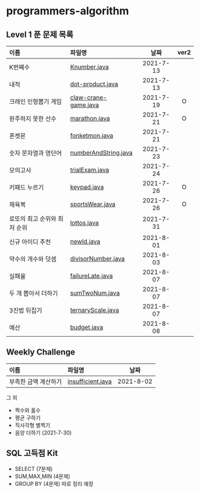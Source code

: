 # programmers-algorithm


## Level 1 푼 문제 목록
|이름|파일명|날짜|ver2|
|:---|:---|:---:|:---:|
|K번째수|[Knumber.java]|2021-7-13||
|내적|[dot-product.java]|2021-7-13||
|크레인 인형뽑기 게임|[claw-crane-game.java]|2021-7-19|O|
|완주하지 못한 선수|[marathon.java]|2021-7-21|O|
|폰켓몬|[fonketmon.java]|2021-7-21||
|숫자 문자열과 영단어|[numberAndString.java]|2021-7-23||
|모의고사|[trialExam.java]|2021-7-24||
|키패드 누르기|[keypad.java]|2021-7-26|O|
|체육복|[sportsWear.java]|2021-7-26|O|
|로또의 최고 순위와 최저 순위|[lottos.java]|2021-7-31||
|신규 아이디 추천|[newId.java]|2021-8-01||
|약수의 개수와 덧셈|[divisorNumber.java]|2021-8-03||
|실패율|[failureLate.java]|2021-8-07||
|두 개 뽑아서 더하기|[sumTwoNum.java]|2021-8-07||
|3진법 뒤집기|[ternaryScale.java]|2021-8-07||
|예산|[budget.java]|2021-8-08||

## Weekly Challenge
|이름|파일명|날짜|
|:---|:---|:---:|
|부족한 금액 계산하기|[insufficient.java]|2021-8-02|

그 외 
* 짝수와 홀수
* 평균 구하기
* 직사각형 별찍기
* 음양 더하기 (2021-7-30)

## SQL 고득점 Kit
* SELECT (7문제)
* SUM,MAX,MIN (4문제)
* GROUP BY (4문제)
따로 정리 예정



[Knumber.java]:https://github.com/yoon1000/programmers-algorithm/blob/main/Level1/Knumber.java
[dot-product.java]:https://github.com/yoon1000/programmers-algorithm/blob/main/Level1/dot-product.java
[claw-crane-game.java]:https://github.com/yoon1000/programmers-algorithm/blob/main/Level1/claw-crane-game.java
[marathon.java]:https://github.com/yoon1000/programmers-algorithm/blob/main/hash/marathon.java
[fonketmon.java]:https://github.com/yoon1000/programmers-algorithm/blob/main/Level1/HashMap/fonketmon.java
[numberAndString.java]:https://github.com/yoon1000/programmers-algorithm/blob/main/Level1/numberAndString.java
[trialExam.java]:https://github.com/yoon1000/programmers-algorithm/blob/main/Level1/HashMap/trialExam.java
[keypad.java]:https://github.com/yoon1000/programmers-algorithm/blob/main/Level1/Stack/keypad.java
[sportsWear.java]:https://github.com/yoon1000/programmers-algorithm/blob/main/Level1/HashMap/sportsWear.java
[lottos.java]:https://github.com/yoon1000/programmers-algorithm/blob/main/Level1/lottos.java
[newId.java]:https://github.com/yoon1000/programmers-algorithm/blob/main/Level1/RegularExpression/newId.java
[divisorNumber.java]:https://github.com/yoon1000/programmers-algorithm/blob/main/Level1/divisorNumber.java
[failureLate.java]:https://github.com/yoon1000/programmers-algorithm/blob/main/Level1/HashMap/failureLate.java
[sumTwoNum.java]:https://github.com/yoon1000/programmers-algorithm/blob/main/Level1/HashSet/sumTwoNum.java
[ternaryScale.java]:https://github.com/yoon1000/programmers-algorithm/blob/main/Level1/ternaryScale.java
[budget.java]:https://github.com/yoon1000/programmers-algorithm/blob/main/Level1/budget.java

[insufficient.java]:https://github.com/yoon1000/programmers-algorithm/blob/main/weekly-challenge/insufficient.java

